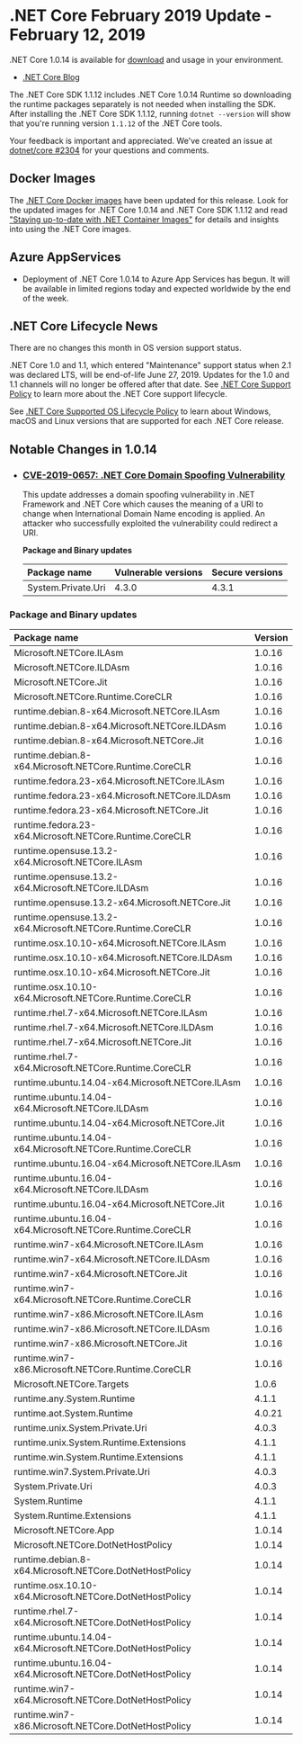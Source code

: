 # .NET Core February 2019 Update - February 12, 2019

.NET Core 1.0.14 is available for [download](1.0.14-download.md) and usage in your environment.

* [.NET Core Blog](https://blogs.msdn.microsoft.com/dotnet/2019)

The .NET Core SDK 1.1.12 includes .NET Core 1.0.14 Runtime so downloading the runtime packages separately is not needed when installing the SDK. After installing the .NET Core SDK 1.1.12, running `dotnet --version` will show that you're running version `1.1.12` of the .NET Core tools.

Your feedback is important and appreciated. We've created an issue at [dotnet/core #2304](https://github.com/dotnet/core/issues/2304) for your questions and comments.

## Docker Images

The [.NET Core Docker images](https://hub.docker.com/r/microsoft/dotnet/) have been updated for this release. Look for the updated images for .NET Core 1.0.14 and .NET Core SDK 1.1.12 and read ["Staying up-to-date with .NET Container Images"](https://blogs.msdn.microsoft.com/dotnet/2018/06/18/staying-up-to-date-with-net-container-images/) for details and insights into using the .NET Core images.

## Azure AppServices

* Deployment of .NET Core 1.0.14 to Azure App Services has begun. It will be available in limited regions today and expected worldwide by the end of the week.

## .NET Core Lifecycle News

There are no changes this month in OS version support status.

.NET Core 1.0 and 1.1, which entered "Maintenance" support status when 2.1 was declared LTS, will be end-of-life June 27, 2019. Updates for the 1.0 and 1.1 channels will no longer be offered after that date. See [.NET Core Support Policy](https://dotnet.microsoft.com/platform/support/policy/dotnet-core) to learn more about the .NET Core support lifecycle.

See [.NET Core Supported OS Lifecycle Policy](https://github.com/dotnet/core/blob/main/os-lifecycle-policy.md) to learn about Windows, macOS and Linux versions that are supported for each .NET Core release.

## Notable Changes in 1.0.14

* ### [CVE-2019-0657: .NET Core Domain Spoofing Vulnerability](https://github.com/dotnet/announcements/issues/97)

    This update addresses a domain spoofing vulnerability in .NET Framework and .NET Core which causes the meaning of a URI to change when International Domain Name encoding is applied. An attacker who successfully exploited the vulnerability could redirect a URI.
    
    **Package and Binary updates**
    
    Package name | Vulnerable versions | Secure versions
    :----------- | :------------------ | :------------------------
    System.Private.Uri | 4.3.0 | 4.3.1

### Package and Binary updates

Package name | Version
:------------ | :-----------------
Microsoft.NETCore.ILAsm | 1.0.16
Microsoft.NETCore.ILDAsm | 1.0.16
Microsoft.NETCore.Jit | 1.0.16
Microsoft.NETCore.Runtime.CoreCLR | 1.0.16
runtime.debian.8-x64.Microsoft.NETCore.ILAsm | 1.0.16
runtime.debian.8-x64.Microsoft.NETCore.ILDAsm | 1.0.16
runtime.debian.8-x64.Microsoft.NETCore.Jit | 1.0.16
runtime.debian.8-x64.Microsoft.NETCore.Runtime.CoreCLR | 1.0.16
runtime.fedora.23-x64.Microsoft.NETCore.ILAsm | 1.0.16
runtime.fedora.23-x64.Microsoft.NETCore.ILDAsm | 1.0.16
runtime.fedora.23-x64.Microsoft.NETCore.Jit | 1.0.16
runtime.fedora.23-x64.Microsoft.NETCore.Runtime.CoreCLR | 1.0.16
runtime.opensuse.13.2-x64.Microsoft.NETCore.ILAsm | 1.0.16
runtime.opensuse.13.2-x64.Microsoft.NETCore.ILDAsm | 1.0.16
runtime.opensuse.13.2-x64.Microsoft.NETCore.Jit | 1.0.16
runtime.opensuse.13.2-x64.Microsoft.NETCore.Runtime.CoreCLR | 1.0.16
runtime.osx.10.10-x64.Microsoft.NETCore.ILAsm | 1.0.16
runtime.osx.10.10-x64.Microsoft.NETCore.ILDAsm | 1.0.16
runtime.osx.10.10-x64.Microsoft.NETCore.Jit | 1.0.16
runtime.osx.10.10-x64.Microsoft.NETCore.Runtime.CoreCLR | 1.0.16
runtime.rhel.7-x64.Microsoft.NETCore.ILAsm | 1.0.16
runtime.rhel.7-x64.Microsoft.NETCore.ILDAsm | 1.0.16
runtime.rhel.7-x64.Microsoft.NETCore.Jit | 1.0.16
runtime.rhel.7-x64.Microsoft.NETCore.Runtime.CoreCLR | 1.0.16
runtime.ubuntu.14.04-x64.Microsoft.NETCore.ILAsm | 1.0.16
runtime.ubuntu.14.04-x64.Microsoft.NETCore.ILDAsm | 1.0.16
runtime.ubuntu.14.04-x64.Microsoft.NETCore.Jit | 1.0.16
runtime.ubuntu.14.04-x64.Microsoft.NETCore.Runtime.CoreCLR | 1.0.16
runtime.ubuntu.16.04-x64.Microsoft.NETCore.ILAsm | 1.0.16
runtime.ubuntu.16.04-x64.Microsoft.NETCore.ILDAsm | 1.0.16
runtime.ubuntu.16.04-x64.Microsoft.NETCore.Jit | 1.0.16
runtime.ubuntu.16.04-x64.Microsoft.NETCore.Runtime.CoreCLR | 1.0.16
runtime.win7-x64.Microsoft.NETCore.ILAsm | 1.0.16
runtime.win7-x64.Microsoft.NETCore.ILDAsm | 1.0.16
runtime.win7-x64.Microsoft.NETCore.Jit | 1.0.16
runtime.win7-x64.Microsoft.NETCore.Runtime.CoreCLR | 1.0.16
runtime.win7-x86.Microsoft.NETCore.ILAsm | 1.0.16
runtime.win7-x86.Microsoft.NETCore.ILDAsm | 1.0.16
runtime.win7-x86.Microsoft.NETCore.Jit | 1.0.16
runtime.win7-x86.Microsoft.NETCore.Runtime.CoreCLR | 1.0.16
Microsoft.NETCore.Targets | 1.0.6
runtime.any.System.Runtime | 4.1.1
runtime.aot.System.Runtime | 4.0.21
runtime.unix.System.Private.Uri | 4.0.3
runtime.unix.System.Runtime.Extensions | 4.1.1
runtime.win.System.Runtime.Extensions | 4.1.1
runtime.win7.System.Private.Uri | 4.0.3
System.Private.Uri | 4.0.3
System.Runtime | 4.1.1
System.Runtime.Extensions | 4.1.1
Microsoft.NETCore.App | 1.0.14
Microsoft.NETCore.DotNetHostPolicy | 1.0.14
runtime.debian.8-x64.Microsoft.NETCore.DotNetHostPolicy | 1.0.14
runtime.osx.10.10-x64.Microsoft.NETCore.DotNetHostPolicy | 1.0.14
runtime.rhel.7-x64.Microsoft.NETCore.DotNetHostPolicy | 1.0.14
runtime.ubuntu.14.04-x64.Microsoft.NETCore.DotNetHostPolicy | 1.0.14
runtime.ubuntu.16.04-x64.Microsoft.NETCore.DotNetHostPolicy | 1.0.14
runtime.win7-x64.Microsoft.NETCore.DotNetHostPolicy | 1.0.14
runtime.win7-x86.Microsoft.NETCore.DotNetHostPolicy | 1.0.14
